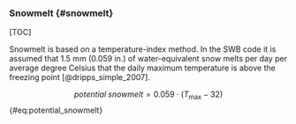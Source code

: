 
### Snowmelt {#snowmelt}

[TOC]

Snowmelt is based on a temperature-index method. In the SWB code it is assumed that 1.5 mm (0.059 in.) of water-equivalent snow melts per day per average degree Celsius that the daily maximum temperature is above the freezing point [@dripps_simple_2007].

$$potential\;snowmelt = 0.059 \cdot ({T_{\max }} - 32)$$ {#eq:potential_snowmelt}
